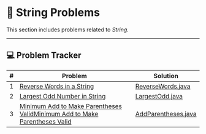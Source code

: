 # 🧮 String Problems

This section includes problems related to *String.*

---

## 💻 Problem Tracker

| # | Problem                                                                                                                                            | Solution                                     |
|---|----------------------------------------------------------------------------------------------------------------------------------------------------|----------------------------------------------|
| 1 | [Reverse Words in a String](https://leetcode.com/problems/reverse-words-in-a-string/)                                                              | [ReverseWords.java](./ReverseWords.java)     |
| 2 | [Largest Odd Number in String](https://leetcode.com/problems/largest-odd-number-in-string/)                                                        | [LargestOdd.java](./LargestOdd.java)         |
| 3 | [Minimum Add to Make Parentheses ValidMinimum Add to Make Parentheses Valid](https://leetcode.com/problems/minimum-add-to-make-parentheses-valid/) | [AddParentheses.java](./AddParentheses.java) |

